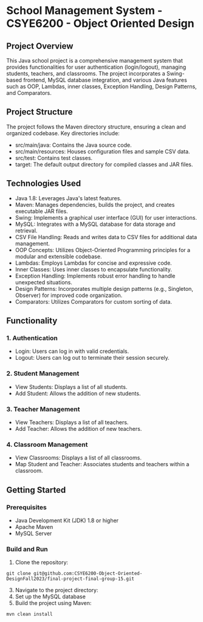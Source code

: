 # School Management System - CSYE6200 - Object Oriented Design
## Project Overview
This Java school project is a comprehensive management system that provides functionalities for user authentication (login/logout), managing students, teachers, and classrooms. The project incorporates a Swing-based frontend, MySQL database integration, and various Java features such as OOP, Lambdas, inner classes, Exception Handling, Design Patterns, and Comparators.

## Project Structure
The project follows the Maven directory structure, ensuring a clean and organized codebase. Key directories include:

- src/main/java: Contains the Java source code.
- src/main/resources: Houses configuration files and sample CSV data.
- src/test: Contains test classes.
- target: The default output directory for compiled classes and JAR files.

## Technologies Used
- Java 1.8: Leverages Java's latest features.
- Maven: Manages dependencies, builds the project, and creates executable JAR files.
- Swing: Implements a graphical user interface (GUI) for user interactions.
- MySQL: Integrates with a MySQL database for data storage and retrieval.
- CSV File Handling: Reads and writes data to CSV files for additional data management.
- OOP Concepts: Utilizes Object-Oriented Programming principles for a modular and extensible codebase.
- Lambdas: Employs Lambdas for concise and expressive code.
- Inner Classes: Uses inner classes to encapsulate functionality.
- Exception Handling: Implements robust error handling to handle unexpected situations.
- Design Patterns: Incorporates multiple design patterns (e.g., Singleton, Observer) for improved code organization.
- Comparators: Utilizes Comparators for custom sorting of data.

## Functionality
### 1. Authentication
- Login: Users can log in with valid credentials.
- Logout: Users can log out to terminate their session securely.
### 2. Student Management
- View Students: Displays a list of all students.
- Add Student: Allows the addition of new students.
### 3. Teacher Management
- View Teachers: Displays a list of all teachers.
- Add Teacher: Allows the addition of new teachers.
### 4. Classroom Management
- View Classrooms: Displays a list of all classrooms.
- Map Student and Teacher: Associates students and teachers within a classroom.

## Getting Started
### Prerequisites
- Java Development Kit (JDK) 1.8 or higher
- Apache Maven
- MySQL Server

### Build and Run
1. Clone the repository:
```
git clone git@github.com:CSYE6200-Object-Oriented-DesignFall2023/final-project-final-group-15.git
```
3. Navigate to the project directory:
4. Set up the MySQL database
5. Build the project using Maven:
```
mvn clean install
```

